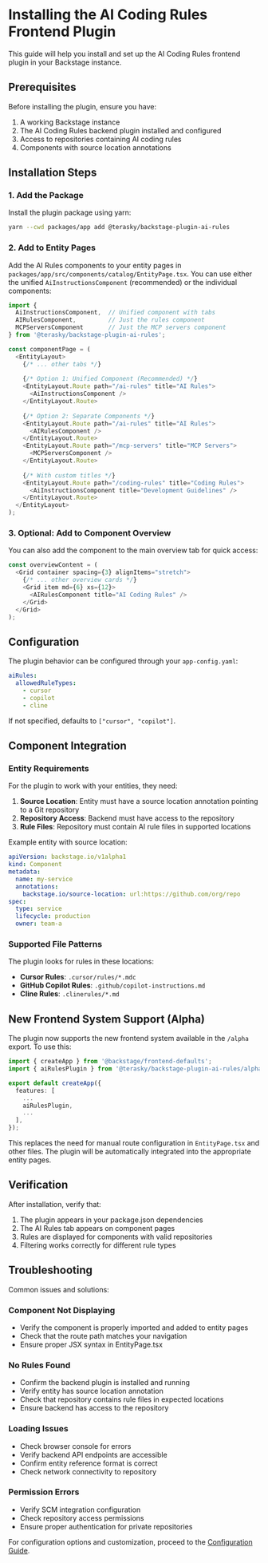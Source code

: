 # Installing the AI Coding Rules Frontend Plugin

This guide will help you install and set up the AI Coding Rules frontend plugin in your Backstage instance.

## Prerequisites

Before installing the plugin, ensure you have:

1. A working Backstage instance
2. The AI Coding Rules backend plugin installed and configured
3. Access to repositories containing AI coding rules
4. Components with source location annotations

## Installation Steps

### 1. Add the Package

Install the plugin package using yarn:

```bash
yarn --cwd packages/app add @terasky/backstage-plugin-ai-rules
```

### 2. Add to Entity Pages

Add the AI Rules components to your entity pages in `packages/app/src/components/catalog/EntityPage.tsx`. You can use either the unified `AiInstructionsComponent` (recommended) or the individual components:

```typescript
import { 
  AiInstructionsComponent,  // Unified component with tabs
  AIRulesComponent,         // Just the rules component
  MCPServersComponent       // Just the MCP servers component
} from '@terasky/backstage-plugin-ai-rules';

const componentPage = (
  <EntityLayout>
    {/* ... other tabs */}
    
    {/* Option 1: Unified Component (Recommended) */}
    <EntityLayout.Route path="/ai-rules" title="AI Rules">
      <AiInstructionsComponent />
    </EntityLayout.Route>
    
    {/* Option 2: Separate Components */}
    <EntityLayout.Route path="/ai-rules" title="AI Rules">
      <AIRulesComponent />
    </EntityLayout.Route>
    <EntityLayout.Route path="/mcp-servers" title="MCP Servers">
      <MCPServersComponent />
    </EntityLayout.Route>
    
    {/* With custom titles */}
    <EntityLayout.Route path="/coding-rules" title="Coding Rules">
      <AiInstructionsComponent title="Development Guidelines" />
    </EntityLayout.Route>
  </EntityLayout>
);
```

### 3. Optional: Add to Component Overview

You can also add the component to the main overview tab for quick access:

```typescript
const overviewContent = (
  <Grid container spacing={3} alignItems="stretch">
    {/* ... other overview cards */}
    <Grid item md={6} xs={12}>
      <AIRulesComponent title="AI Coding Rules" />
    </Grid>
  </Grid>
);
```

## Configuration

The plugin behavior can be configured through your `app-config.yaml`:

```yaml
aiRules:
  allowedRuleTypes:
    - cursor
    - copilot  
    - cline
```

If not specified, defaults to `["cursor", "copilot"]`.

## Component Integration

### Entity Requirements

For the plugin to work with your entities, they need:

1. **Source Location**: Entity must have a source location annotation pointing to a Git repository
2. **Repository Access**: Backend must have access to the repository
3. **Rule Files**: Repository must contain AI rule files in supported locations

Example entity with source location:
```yaml
apiVersion: backstage.io/v1alpha1
kind: Component
metadata:
  name: my-service
  annotations:
    backstage.io/source-location: url:https://github.com/org/repo
spec:
  type: service
  lifecycle: production
  owner: team-a
```

### Supported File Patterns

The plugin looks for rules in these locations:

- **Cursor Rules**: `.cursor/rules/*.mdc`
- **GitHub Copilot Rules**: `.github/copilot-instructions.md`
- **Cline Rules**: `.clinerules/*.md`

## New Frontend System Support (Alpha)

The plugin now supports the new frontend system available in the `/alpha` export. To use this:

```typescript
import { createApp } from '@backstage/frontend-defaults';
import { aiRulesPlugin } from '@terasky/backstage-plugin-ai-rules/alpha';

export default createApp({
  features: [
    ...
    aiRulesPlugin,
    ...
  ],
});
```

This replaces the need for manual route configuration in `EntityPage.tsx` and other files. The plugin will be automatically integrated into the appropriate entity pages.

## Verification

After installation, verify that:

1. The plugin appears in your package.json dependencies
2. The AI Rules tab appears on component pages
3. Rules are displayed for components with valid repositories
4. Filtering works correctly for different rule types

## Troubleshooting

Common issues and solutions:

### Component Not Displaying
- Verify the component is properly imported and added to entity pages
- Check that the route path matches your navigation
- Ensure proper JSX syntax in EntityPage.tsx

### No Rules Found
- Confirm the backend plugin is installed and running
- Verify entity has source location annotation
- Check that repository contains rule files in expected locations
- Ensure backend has access to the repository

### Loading Issues
- Check browser console for errors
- Verify backend API endpoints are accessible
- Confirm entity reference format is correct
- Check network connectivity to repository

### Permission Errors
- Verify SCM integration configuration
- Check repository access permissions
- Ensure proper authentication for private repositories

For configuration options and customization, proceed to the [Configuration Guide](./configure.md). 